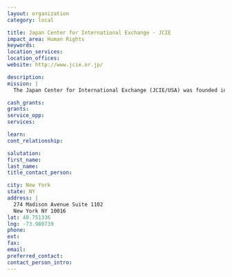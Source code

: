 ```yaml
---
layout: organization
category: local

title: Japan Center for International Exchange - JCIE
impact_area: Human Rights
keywords: 
location_services: 
location_offices: 
website: http://www.jcie.or.jp/

description: 
mission: |
  The Japan Center for International Exchange (JCIE/USA) was founded in 1975 as a 501(c)(3) tax-exempt nonprofit organization. JCIE/USA is the North American affiliate of JCIE/Japan, one of the few truly independent think tanks in the field of international affairs in Japan. Located in New York City, JCIE/USA conducts political exchange programs for leading American and Japanese policymakers, carries out policy research and dialogue projects on pressing international issues, and works to promote a greater understanding of civil society and philanthropy in Japan and the Asia Pacific region.

cash_grants: 
grants: 
service_opp: 
services: 

learn: 
cont_relationship: 

salutation: 
first_name: 
last_name: 
title_contact_person: 

city: New York
state: NY
address: |
  274 Madison Avenue Suite 1102    
  New York NY 10016
lat: 40.751336
lng: -73.980739
phone: 
ext: 
fax: 
email: 
preferred_contact: 
contact_person_intro: 
---
```

